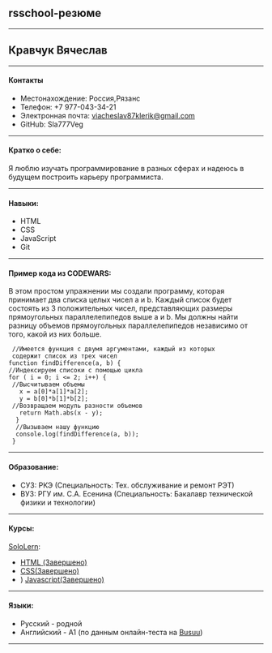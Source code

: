 
## rsschool-резюме
---
## Кравчук Вячеслав
---
#### Контакты
* Местонахождение: Россия,Рязанс
* Телефон: +7 977-043-34-21
* Электронная почта: viacheslav87klerik@gmail.com
* GitHub:  Sla777Veg
----
#### Кратко о себе:
Я люблю изучать программирование в разных сферах и надеюсь в будущем построить
карьеру программиста.   

----
#### Навыки:
* HTML
* CSS
* JavaScript 
* Git
---
#### Пример кода из CODEWARS:
 В этом простом упражнении мы создали программу, которая принимает два списка целых чисел a и b. 
 Каждый список будет состоять из 3 положительных чисел, представляющих размеры прямоугольных
 параллелепипедов выше a и b.  Мы должны найти разницу объемов прямоугольных параллелепипедов
 независимо от того, какой из них больше.
```
 //Имеется функция с двумя аргументами, каждый из которых
 содержит список из трех чисел
function findDifference(a, b) {
//Индексируем списоки с помощью цикла  
for ( i = 0; i <= 2; i++) { 
 //Высчитываем объемы
   x = a[0]*a[1]*a[2];
   y = b[0]*b[1]*b[2];
 //Возвращаем модуль разности объемов
   return Math.abs(x - y);
  } 
  //Вызываем нашу функцию
  console.log(findDifference(a, b));
 }
 ```
---
#### Образование:
 * СУЗ: РКЭ (Специальность: Тех. обслуживание и ремонт РЭТ)
 * ВУЗ: РГУ им. С.А. Есенина (Специальность: Бакалавр технической физики и технологии)
----
#### Курсы:
[SoloLern](https://www.sololearn.com/home):
*  [HTML (Завершено)](https://www.sololearn.com/Certificate/1014-17743435/pdf/)
*  [CSS(Завершено)](https://www.sololearn.com/Certificate/1023-17743435/pdf/)
* ) [Javascript(Завершено)](https://www.sololearn.com/Certificate/1024-17743435/pdf/)
----
#### Языки:
* Русский - родной
* Английский - A1 (по данным онлайн-теста на  [Busuu](https://www.busuu.com/ru))
---



